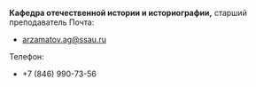 **Кафедра отечественной истории и историографии,** старший преподаватель
Почта:
 - arzamatov.ag@ssau.ru

Телефон:
  - +7 (846) 990-73-56